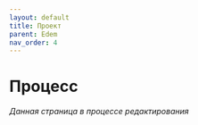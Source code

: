 ```yaml
---
layout: default
title: Проект
parent: Edem
nav_order: 4
---
```


# Процесс
*Данная страница в процессе редактирования*